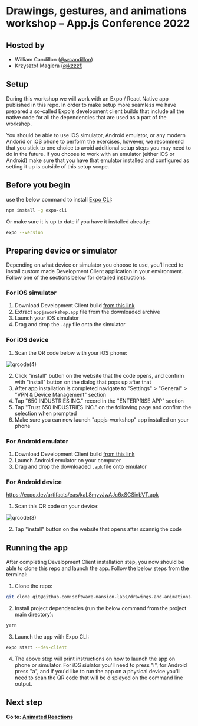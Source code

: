 # Drawings, gestures, and animations workshop – App.js Conference 2022

## Hosted by

- William Candillon ([@wcandillon](https://twitter.com/wcandillon))
- Krzysztof Magiera ([@kzzzf](https://twitter.com/kzzzf))

## Setup

During this workshop we will work with an Expo / React Native app published in this repo.
In order to make setup more seamless we have prepared a so-called Expo's development client builds that include all the native code for all the dependencies that are used as a part of the workshop.

You should be able to use iOS simulator, Android emulator, or any modern Andorid or iOS phone to perform the exercises, however, we recommend that you stick to one choice to avoid additional setup steps you may need to do in the future.
If you choose to work with an emulator (either iOS or Android) make sure that you have that emulator installed and configured as setting it up is outside of this setup scope.

## Before you begin

use the below command to install [Expo CLI](https://docs.expo.dev/workflow/expo-cli/):

```bash
npm install -g expo-cli
```

Or make sure it is up to date if you have it installed already:

```bash
expo --version
```

## Preparing device or simulator

Depending on what device or simulator you choose to use, you'll need to install custom made Development Client application in your environment.
Follow one of the sections below for detailed instructions.

### For iOS simulator

1. Download Development Client build [from this link](https://expo.dev/accounts/kmagiera/projects/appjs-workshop/builds/01fd8881-9d78-4687-be64-eb617c5dc429)
2. Extract `appjsworkshop.app` file from the downloaded archive
3. Launch your iOS simulator
4. Drag and drop the `.app` file onto the simulator

### For iOS device

1. Scan the QR code below with your iOS phone:

![qrcode(4)](https://user-images.githubusercontent.com/726445/172498858-006a0e3e-b3a7-4c66-9825-2a7494959f08.png)

2. Click "install" button on the website that the code opens, and confirm with "install" button on the dialog that pops up after that
3. After app installation is completed navigate to "Settings" > "General" > "VPN & Device Management" section
4. Tap "650 INDUSTRIES INC." record in the "ENTERPRISE APP" section
5. Tap "Trust 650 INDUSTRIES INC." on the following page and confirm the selection when prompted
6. Make sure you can now launch "appjs-workshop" app installed on your phone

### For Android emulator

1. Download Development Client build [from this link](https://expo.dev/artifacts/eas/kaL8myvJwAJc6xSCSinbVT.apk)
2. Launch Android emulator on your computer
3. Drag and drop the downloaded `.apk` file onto emulator

### For Android device

https://expo.dev/artifacts/eas/kaL8myvJwAJc6xSCSinbVT.apk

1. Scan this QR code on your device:

![qrcode(3)](https://user-images.githubusercontent.com/726445/172498765-5bcfcb5b-cd7e-4619-be24-30056f5dbc0e.png)

2. Tap "install" button on the website that opens after scannig the code

## Running the app

After completing Development Client installation step, you now should be able to clone this repo and launch the app.
Follow the below steps from the terminal:

1. Clone the repo:

```bash
git clone git@github.com:software-mansion-labs/drawings-and-animations-workshop.git && cd drawings-and-animations-workshop
```

2. Install project dependencies (run the below command from the project main directory):

```bash
yarn
```

3. Launch the app with Expo CLI:

```bash
expo start --dev-client
```

4. The above step will print instructions on how to launch the app on phone or simulator. For iOS siulator you'll need to press "i", for Android press "a", and if you'd like to run the app on a physical device you'll need to scan the QR code that will be displayed on the command line output.

## Next step

**Go to: [Animated Reactions](./src/AnimatedReactions/)**
